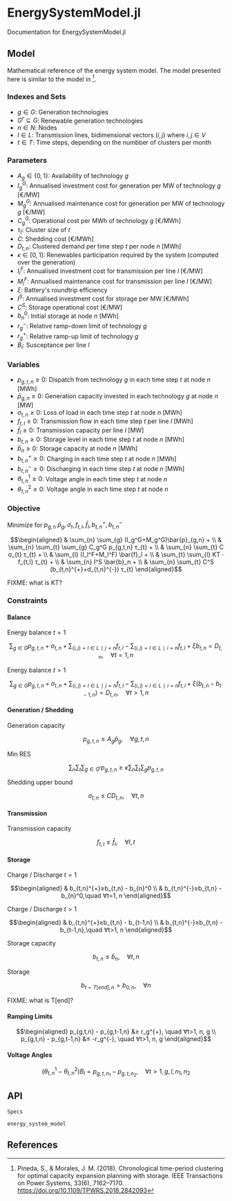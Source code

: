 # EnergySystemModel.jl
Documentation for EnergySystemModel.jl


## Model
Mathematical reference of the energy system model. The model presented here is similar to the model in [^1].

### Indexes and Sets
*  $g∈G$: Generation technologies
*  $G^r⊆G$: Renewable generation technologies
*  $n∈N$: Nodes
*  $l∈L$: Transmission lines, bidimensional vectors $(i,j)$ where $i,j∈V$
*  $t∈T$: Time steps, depending on the numbber of clusters per month

### Parameters
*  $A_g∈\{0,1\}$: Availability of technology $g$
*  $I_g^G$: Annualised investment cost for generation per MW of technology $g$ [€/MW]
*  $M_g^G$: Annualised maintenance cost for generation per MW of technology $g$ [€/MW]
*  $C_g^G$: Operational cost per MWh of technology $g$ [€/MWh]
*  $τ_{t}$: Cluster size of $t$
*  $C$: Shedding cost [€/MWh]
*  $D_{t,n}$: Clustered demand per time step $t$ per node $n$ [MWh]
*  $κ∈[0,1]$: Renewables participation required by the system (computed over the generation)
*  $I_l^F$: Annualised investment cost for transmission per line $l$ [€/MW]
*  $M_l^F$: Annualised maintenance cost for transmission per line $l$ [€/MW]
*  $ξ$: Battery's roundtrip efficiency
*  $I^S$: Annualised investment cost for storage per MW [€/MWh]
*  $C^S$: Storage operational cost [€/MW]
*  $b_{n}^0$: Initial storage at node $n$ [MWh]
*  $r_g^{-}$: Relative ramp-down limit of technology $g$
*  $r_g^{+}$: Relative ramp-up limit of technology $g$
*  $B_l$: Susceptance per line $l$

### Variables
*  $p_{g,t,n}≥0$: Dispatch from technology $g$ in each time step $t$ at node $n$ [MWh]
*  $\bar{p}_{g,n}≥0$: Generation capacity invested in each technology $g$ at node $n$ [MW]
*  $σ_{t,n}≥0$: Loss of load in each time step $t$ at node $n$ [MWh]
*  $f_{t,l}≥0$: Transmission flow in each time step $t$ per line $l$ [MWh]
*  $\bar{f}_l≥0$: Transmission capacity per line $l$ [MW]
*  $b_{t,n}≥0$: Storage level in each time step $t$ at node $n$ [MWh]
*  $\bar{b}_{n}≥0$: Storage capacity at node $n$ [MWh]
*  $b_{t,n}^{+}≥0$: Charging in each time step $t$ at node $n$ [MWh]
*  $b_{t,n}^{-}≥0$: Discharging in each time step $t$ at node $n$ [MWh]
*  $θ^1_{t,n}≥0$: Voltage angle in each time step $t$ at node $n$
*  $θ^2_{t,n}≥0$: Voltage angle in each time step $t$ at node $n$

### Objective
Minimize for $p_{g,t}, \bar{p}_g, σ_{t}, f_{t,l}, \bar{f}_l, b_{t,n}^{+}, b_{t,n}^{-}$

$$\begin{aligned}
& \sum_{n} \sum_{g} (I_g^G+M_g^G)\bar{p}_{g,n} + \\
& \sum_{n} \sum_{t} \sum_{g} C_g^G p_{g,t,n} τ_{t} + \\
& \sum_{n} \sum_{t} C σ_{t} τ_{t} + \\
& \sum_{l} (I_l^F+M_l^F) \bar{f}_l + \\
& \sum_{t} \sum_{l} KT ⋅ f_{t,l} τ_{t} + \\
& \sum_{n} I^S \bar{b}_n + \\
& \sum_{n} \sum_{t} C^S (b_{t,n}^{+}+d_{t,n}^{-}) τ_{t}
\end{aligned}$$

FIXME: what is KT?

### Constraints
#### Balance
Energy balance $t=1$

$$\sum_{g∈G} p_{g,t,n} + σ_{t,n} + \sum_{(i,j)=l∈L∣j=n} f_{t,l} - \sum_{(i,j)=l∈L∣i=n} f_{t,l} + ξ b_{t,n} = D_{t,n},\quad ∀t=1,n$$

Energy balance $t>1$

$$\sum_{g∈G} p_{g,t,n} + σ_{t,n} + \sum_{(i,j)=l∈L∣j=n} f_{t,l} - \sum_{(i,j)=l∈L∣i=n} f_{t,l} + ξ (b_{t,n}-b_{t-1,n}) = D_{t,n},\quad ∀t>1,n$$

#### Generation / Shedding
Generation capacity

$$p_{g,t,n} ≤ A_g \bar{p}_g,\quad ∀g,t,n$$

Min RES

$$\sum_{n} \sum_{t} \sum_{g∈G^r} p_{g,t,n} ≥ κ \sum_{n} \sum_{t} \sum_{g} p_{g,t,n}$$

Shedding upper bound

$$σ_{t,n} ≤ C D_{t,n},\quad ∀t,n$$

#### Transmission
Transmission capacity

$$f_{t,l} ≤ \bar{f}_l,\quad ∀l,t$$

#### Storage
Charge / Discharge $t=1$

$$\begin{aligned}
& b_{t,n}^{+}≥b_{t,n} - b_{n}^0 \\
& b_{t,n}^{-}≥b_{t,n} - b_{n}^0,\quad ∀t=1, n
\end{aligned}$$

Charge / Discharge $t>1$

$$\begin{aligned}
& b_{t,n}^{+}≥b_{t,n} - b_{t-1,n} \\
& b_{t,n}^{-}≥b_{t,n} - b_{t-1,n},\quad ∀t>1, n
\end{aligned}$$

Storage capacity

$$b_{t,n}≤\bar{b}_n,\quad ∀t,n$$

Storage

$$b_{t=T[end], n} = b_{0, n},\quad ∀n$$

FIXME: what is T[end]?

#### Ramping Limits

$$\begin{aligned}
p_{g,t,n} - p_{g,t-1,n} &≥ r_g^{+}, \quad ∀t>1, n, g \\
p_{g,t,n} - p_{g,t-1,n} &≤ -r_g^{-}, \quad ∀t>1, n, g
\end{aligned}$$

#### Voltage Angles

$$(θ_{t,n}^1 - θ_{t,n}^2) B_l = p_{g,t,n_1} - p_{g,t,n_2}, \quad ∀t>1,g,l,n_1,n_2$$


## API
```@docs
Specs
```

```@docs
energy_system_model
```

## References

[^1]: Pineda, S., & Morales, J. M. (2018). Chronological time-period clustering for optimal capacity expansion planning with storage. IEEE Transactions on Power Systems, 33(6), 7162–7170. https://doi.org/10.1109/TPWRS.2018.2842093
